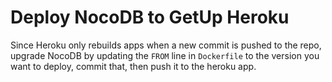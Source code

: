 # Deploy NocoDB to GetUp Heroku

Since Heroku only rebuilds apps when a new commit is pushed to the
repo, upgrade NocoDB by updating the `FROM` line in `Dockerfile` to
the version you want to deploy, commit that, then push it to the
heroku app.
